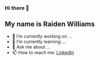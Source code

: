 ### Hi there 👋
## My name is Raiden Williams

- 🔭 I’m currently working on ...
- 🌱 I’m currently learning ...
- 💬 Ask me about ...
- 📫 How to reach me:
[LinkedIn](https://www.linkedin.com/in/raidenwilliams/)

